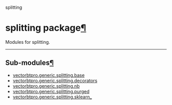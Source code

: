splitting

#  splitting package[](https://github.com/polakowo/vectorbt.pro/blob/6e344a8230eaf718593f4570378486ee1d4178f6/vectorbtpro/generic/splitting/__init__.py "Jump to source")[¶](https://vectorbt.pro/pvt_7a467f6b/api/generic/splitting/#vectorbtpro.generic.splitting "Permanent link")

Modules for splitting.

* * *

## Sub-modules[¶](https://vectorbt.pro/pvt_7a467f6b/api/generic/splitting/#sub-modules "Permanent link")

  * [vectorbtpro.generic.splitting.base](https://vectorbt.pro/pvt_7a467f6b/api/generic/splitting/base/ "vectorbtpro.generic.splitting.base")
  * [vectorbtpro.generic.splitting.decorators](https://vectorbt.pro/pvt_7a467f6b/api/generic/splitting/decorators/ "vectorbtpro.generic.splitting.decorators")
  * [vectorbtpro.generic.splitting.nb](https://vectorbt.pro/pvt_7a467f6b/api/generic/splitting/nb/ "vectorbtpro.generic.splitting.nb")
  * [vectorbtpro.generic.splitting.purged](https://vectorbt.pro/pvt_7a467f6b/api/generic/splitting/purged/ "vectorbtpro.generic.splitting.purged")
  * [vectorbtpro.generic.splitting.sklearn_](https://vectorbt.pro/pvt_7a467f6b/api/generic/splitting/sklearn_/ "vectorbtpro.generic.splitting.sklearn_")


